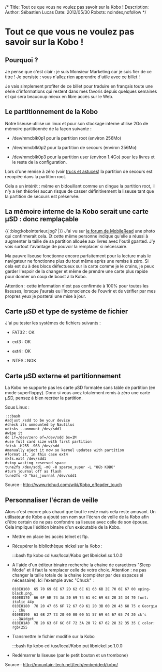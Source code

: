 /*
Title: Tout ce que vous ne voulez pas savoir sur la Kobo !
Description: 
Author: Sébastien Lucas
Date: 2012/05/30
Robots: noindex,nofollow
*/
# Tout ce que vous ne voulez pas savoir sur la Kobo !

## Pourquoi ?
Je pense que c'est clair : je suis Monsieur Marketing car je suis fier de ce titre ! Je persiste : vous n'allez rien apprendre d'utile avec ce billet !

Je vais simplement profiter de ce billet pour traduire en français toute une série d'informations qui restent dans mes favoris depuis quelques semaines et qui sera beaucoup mieux en libre accès sur le Web.

## Le partitionnement de la Kobo

Notre liseuse utilise un linux et pour son stockage interne utilise 2Go de mémoire partitionnée de la façon suivante :

*	/dev/mmcblk0p1 pour la partition root (environ 256Mo)

*	/dev/mmcblk0p2 pour la partition de secours (environ 256Mo)

*	/dev/mmcblk0p3 pour la partition user (environ 1.4Go) pour les livres et le reste de la configuration.
  
Lors d'une remise à zéro (voir [trucs et astuces](/blog/kobo-ereader-touch-5)) la partition de secours est recopiée dans la partition root.

Cela a un intérêt : même en bidouillant comme un dingue la partition root, il n'y a (en théorie) aucun risque de casser définitivement la liseuse tant que la partition de secours est préservée.
## La mémoire interne de la Kobo serait une carte µSD : donc remplaçable

{{ :blog:kobointerieur.jpg? |}}
J'ai vu sur [le forum de MobileRead](http://www.mobileread.com/forums/showthread.php?t=177676) une photo qui confirmerait cela. Et cette même personne indique qu'elle a réussi à augmenter la taille de sa partition allouée aux livres avec l'outil gparted. J'y vois surtout l'avantage de pouvoir la remplacer si nécessaire. 

Ma pauvre liseuse fonctionne encore parfaitement pour la lecture mais le navigateur ne fonctionne plus du tout même après une remise à zéro. Si cela est du à des blocs défectueux sur la carte comme je le crains, je peux garder l'espoir de la changer et même de prendre une carte plus rapide pour donner un coup de boost à la Kobo.

Attention : cette information n'est pas confirmée à 100% pour toutes les liseuses, lorsque j'aurais eu l'inconscience de l'ouvrir et de vérifier par mes propres yeux je posterai une mise à jour.
## Carte µSD et type de système de fichier

J'ai pu tester les systèmes de fichiers suivants :

*	FAT32 : OK

*	ext3 : OK

*	ext4 : OK

*	NTFS : NOK
## Carte µSD externe et partitionnement

La Kobo ne supporte pas les carte µSD formatée sans table de partition (en mode superfloppy). Donc si vous avez totalement remis à zéro une carte µSD, pensez à bien recréer la partition.

Sous Linux :

	:::bash
	#adjust /sdd to be your device
	#check its unmounted by Nautilus
	udisks --unmount /dev/sdd1
	#wipe it
	dd if=/dev/zero of=/dev/sdd bs=1M
	#use full card size with first partition
	fdisk -H255 -S63 /dev/sdd
	#manually eject it now so kernel updates with partition
	#format it, in this case ext4
	mkfs.ext4 /dev/sdd1
	#stop wasting reserved space
	tune2fs /dev/sdd1 -m0 -O sparse_super -L "8Gb KOBO"
	#turn journal off as flash
	tune2fs -O ^has_journal /dev/sdd1


Source : http://www.richud.com/wiki/Kobo_eReader_touch
## Personnaliser l'écran de veille

Alors c'est encore plus chaud que tout le reste mais cela reste amusant. Un utilisateur de Kobo a ajouté son nom sur l'écran de veille de la Kobo afin d'être certain de ne pas confondre sa liseuse avec celle de son épouse. Cela implique l'édition binaire d'un exécutable de la Kobo.


*	Mettre en place les accès telnet et ftp.

*	Récupérer la bibliothèque nickel sur la Kobo :

	:::bash
	    ftp kobo
	    cd /usr/local/Kobo
	    get libnickel.so.1.0.0


*	A l'aide d'un éditeur binaire recherche la chaine de caractères "Sleep Mode" et il faut la remplacer celle de votre choix. Attention : ne pas changer la taille totale de la chaine (compléter par des espaces si nécessaire). Ici l'exemple avec "Chuck" :

	
	    010E0160  65 70 69 6E 67 2D 62 6C 61 63 6B 2E 70 6E 67 00 eping-black.png.
	    010E0170  66 6F 6E 74 3A 20 69 74 61 6C 69 63 20 34 34 70 font: italic 44p
	    010E0180  78 20 47 65 6F 72 67 69 61 20 3B 00 20 43 68 75 x Georgia ;. Chu
	    010E0190  63 6B 27 73 20 00 00 00 51 57 69 64 67 65 74 20 ck's ...QWidget
	    010E01A0  7B 20 63 6F 6C 6F 72 3A 20 72 67 62 28 32 35 35 { color: rgb(255 


*	Transmettre le fichier modifié sur la Kobo

	:::bash
	    ftp kobo
	    cd /usr/local/Kobo
	    put libnickel.so.1.0.0


*	Redémarrer la liseuse (par le petit bouton et un trombone)

Source : http://mountain-tech.net/tech/embedded/kobo/
